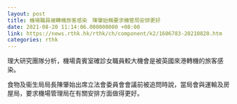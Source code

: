 ```yaml
---
layout: post
title: 機場職員被轉機旅客感染　陳肇始稱要求機管局安排更好
date: 2021-08-20 11:14:06.000000000 +08:00
link: https://news.rthk.hk/rthk/ch/component/k2/1606783-20210820.htm
categories: rthk
---
```


理大研究團隊分析，機場貴賓室確診女職員較大機會是被英國來港轉機的旅客感染。

食物及衞生局局長陳肇始出席立法會委員會會議前被追問時說，當局會與運輸及房屋局，要求機場管理局在有關安排方面做得更好。
